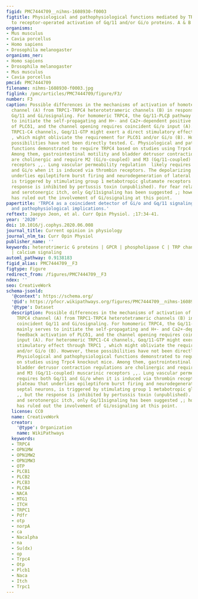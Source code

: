 ```yaml
---
figid: PMC7444709__nihms-1608930-f0003
figtitle: Physiological and pathophysiological functions mediated by TRPC4 in response
  to receptor-operated activation of Gq/11 and/or Gi/o proteins. A & B
organisms:
- Mus musculus
- Cavia porcellus
- Homo sapiens
- Drosophila melanogaster
organisms_ner:
- Homo sapiens
- Drosophila melanogaster
- Mus musculus
- Cavia porcellus
pmcid: PMC7444709
filename: nihms-1608930-f0003.jpg
figlink: /pmc/articles/PMC7444709/figure/F3/
number: F3
caption: Possible differences in the mechanisms of activation of homotetrameric TRPC4
  channel (A) from TRPC1-TRPC4 heterotetrameric channels (B) in response to coincident
  Gq/11 and Gi/osignaling. For homomeric TRPC4, the Gq/11-PLCβ pathway mainly serves
  to initiate the self-propagating and H+- and Ca2+-dependent positive feedback activation
  of PLCδ1, and the channel opening requires coincident Gi/o input (A). For heteromeric
  TRPC1-C4 channels, Gαq/11-GTP might exert a direct stimulatory effect through TRPC1
  , which might obliviate the requirement for PLCδ1 and/or Gi/o (B). However, these
  possibilities have not been directly tested. C. Physiological and pathophysiological
  functions demonstrated to require TRPC4 based on studies using Trpc4 knockout mice.
  Among them, gastrointestinal motility and bladder detrusor contraction regulations
  are cholinergic and require M2 (Gi/o-coupled) and M3 (Gq/11-coupled) muscarinic
  receptors ,,. Lung vascular permeability regulation  likely requires both Gq/11
  and Gi/o when it is induced via thrombin receptors. The depolarizing plateau that
  underlies epileptiform burst firing and neurodegeneration of lateral septal neurons,
  is triggered by stimulating group 1 metabotropic glutamate receptors ,, but the
  response is inhibited by pertussis toxin (unpublished). For fear related-behavior
  and serotonergic itch, only Gq/11signaling has been suggested ,; however, no report
  has ruled out the involvement of Gi/osignaling at this point.
papertitle: 'TRPC4 as a coincident detector of Gi/o and Gq/11 signaling: mechanisms
  and pathophysiological implications.'
reftext: Jaepyo Jeon, et al. Curr Opin Physiol. ;17:34-41.
year: '2020'
doi: 10.1016/j.cophys.2020.06.008
journal_title: Current opinion in physiology
journal_nlm_ta: Curr Opin Physiol
publisher_name: ''
keywords: heterotrimeric G proteins | GPCR | phospholipase C | TRP channels | acidosis
  | calcium signaling
automl_pathway: 0.9138183
figid_alias: PMC7444709__F3
figtype: Figure
redirect_from: /figures/PMC7444709__F3
ndex: ''
seo: CreativeWork
schema-jsonld:
  '@context': https://schema.org/
  '@id': https://pfocr.wikipathways.org/figures/PMC7444709__nihms-1608930-f0003.html
  '@type': Dataset
  description: Possible differences in the mechanisms of activation of homotetrameric
    TRPC4 channel (A) from TRPC1-TRPC4 heterotetrameric channels (B) in response to
    coincident Gq/11 and Gi/osignaling. For homomeric TRPC4, the Gq/11-PLCβ pathway
    mainly serves to initiate the self-propagating and H+- and Ca2+-dependent positive
    feedback activation of PLCδ1, and the channel opening requires coincident Gi/o
    input (A). For heteromeric TRPC1-C4 channels, Gαq/11-GTP might exert a direct
    stimulatory effect through TRPC1 , which might obliviate the requirement for PLCδ1
    and/or Gi/o (B). However, these possibilities have not been directly tested. C.
    Physiological and pathophysiological functions demonstrated to require TRPC4 based
    on studies using Trpc4 knockout mice. Among them, gastrointestinal motility and
    bladder detrusor contraction regulations are cholinergic and require M2 (Gi/o-coupled)
    and M3 (Gq/11-coupled) muscarinic receptors ,,. Lung vascular permeability regulation  likely
    requires both Gq/11 and Gi/o when it is induced via thrombin receptors. The depolarizing
    plateau that underlies epileptiform burst firing and neurodegeneration of lateral
    septal neurons, is triggered by stimulating group 1 metabotropic glutamate receptors
    ,, but the response is inhibited by pertussis toxin (unpublished). For fear related-behavior
    and serotonergic itch, only Gq/11signaling has been suggested ,; however, no report
    has ruled out the involvement of Gi/osignaling at this point.
  license: CC0
  name: CreativeWork
  creator:
    '@type': Organization
    name: WikiPathways
  keywords:
  - TRPC4
  - OPN1MW
  - OPN1MW2
  - OPN1MW3
  - OTP
  - PLCB1
  - PLCB2
  - PLCB3
  - PLCB4
  - NACA
  - MTG1
  - ITCH
  - TRPC1
  - Pdfr
  - otp
  - norpA
  - ca
  - Nacalpha
  - na
  - Su(dx)
  - op
  - Trpc4
  - Otp
  - Plcb1
  - Naca
  - Itch
  - Trpc1
---
```


